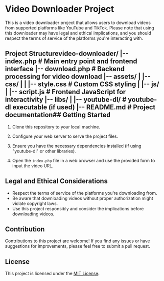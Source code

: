 # Video Downloader Project

This is a video downloader project that allows users to download videos from supported platforms like YouTube and TikTok. Please note that using this downloader may have legal and ethical implications, and you should respect the terms of service of the platforms you're interacting with.

## Project Structurevideo-downloader/ |-- index.php             # Main entry point and frontend interface |-- download.php          # Backend processing for video download |-- assets/ |   |-- css/ |   |   |-- style.css     # Custom CSS styling |   |-- js/ |       |-- script.js     # Frontend JavaScript for interactivity |-- libs/ |   |-- youtube-dl/       # youtube-dl executable (if used) |-- README.md             # Project documentation## Getting Started

1. Clone this repository to your local machine.

2. Configure your web server to serve the project files.

3. Ensure you have the necessary dependencies installed (if using "youtube-dl" or other libraries).

4. Open the `index.php` file in a web browser and use the provided form to input the video URL.

## Legal and Ethical Considerations

- Respect the terms of service of the platforms you're downloading from.
- Be aware that downloading videos without proper authorization might violate copyright laws.
- Use this project responsibly and consider the implications before downloading videos.

## Contribution

Contributions to this project are welcome! If you find any issues or have suggestions for improvements, please feel free to submit a pull request.

## License

This project is licensed under the [MIT License](LICENSE).